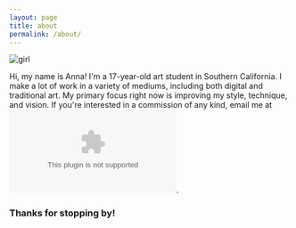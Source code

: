 ```yaml
---
layout: page
title: about
permalink: /about/
---
```


![girl](https://byizzy.github.io/annagong/girl.png)

Hi, my name is Anna! I'm a 17-year-old art student in Southern California. I make a lot of work in a variety of mediums, including both digital and traditional art. My primary focus right now is improving my style, technique, and vision. If you're interested in a commission of any kind, email me at ![agong1@hwemail.com](mailto:agong1@hwemail.com).
### Thanks for stopping by!
